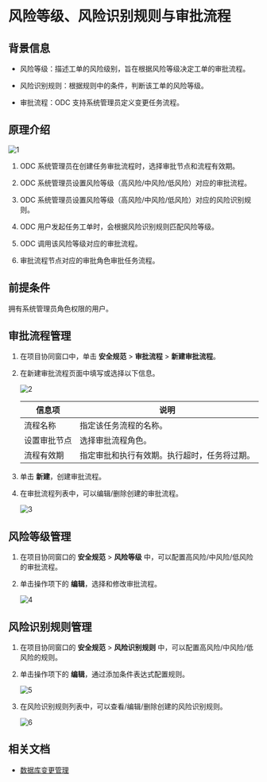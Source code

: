 # 风险等级、风险识别规则与审批流程

## 背景信息

- 风险等级：描述工单的风险级别，旨在根据风险等级决定工单的审批流程。

- 风险识别规则：根据规则中的条件，判断该工单的风险等级。

- 审批流程：ODC 支持系统管理员定义变更任务流程。

## 原理介绍

![1](https://obbusiness-private.oss-cn-shanghai.aliyuncs.com/doc/img/odc/420/1100.database-change-management/2.risk-level-risk-identification-rules-and-approval-process/1.0.png)

1. ODC 系统管理员在创建任务审批流程时，选择审批节点和流程有效期。

2. ODC 系统管理员设置风险等级（高风险/中风险/低风险）对应的审批流程。

3. ODC 系统管理员设置风险等级（高风险/中风险/低风险）对应的风险识别规则。

4. ODC 用户发起任务工单时，会根据风险识别规则匹配风险等级。

5. ODC 调用该风险等级对应的审批流程。

6. 审批流程节点对应的审批角色审批任务流程。

## 前提条件

拥有系统管理员角色权限的用户。

## 审批流程管理

1. 在项目协同窗口中，单击 **安全规范** > **审批流程** > **新建审批流程**。

2. 在新建审批流程页面中填写或选择以下信息。

   ![2](https://obbusiness-private.oss-cn-shanghai.aliyuncs.com/doc/img/odc/420/1100.database-change-management/2.risk-level-risk-identification-rules-and-approval-process/2.png)

   |信息项|说明|
   |-------------|--------------|
   | 流程名称  | 指定该任务流程的名称。                     |
   | 设置审批节点  | 选择审批流程角色。                         |
   | 流程有效期   | 指定审批和执行有效期。执行超时，任务将过期。          |

 3. 单击 **新建**，创建审批流程。

 4. 在审批流程列表中，可以编辑/删除创建的审批流程。

    ![3](https://obbusiness-private.oss-cn-shanghai.aliyuncs.com/doc/img/odc/420/1100.database-change-management/2.risk-level-risk-identification-rules-and-approval-process/3.png)

## 风险等级管理

1. 在项目协同窗口的 **安全规范** > **风险等级** 中，可以配置高风险/中风险/低风险的审批流程。

2. 单击操作项下的 **编辑**，选择和修改审批流程。

   ![4](https://obbusiness-private.oss-cn-shanghai.aliyuncs.com/doc/img/odc/420/1100.database-change-management/2.risk-level-risk-identification-rules-and-approval-process/4.png)

## 风险识别规则管理

1. 在项目协同窗口的 **安全规范** > **风险识别规则** 中，可以配置高风险/中风险/低风险的规则。

2. 单击操作项下的 **编辑**，通过添加条件表达式配置规则。

    ![5](https://obbusiness-private.oss-cn-shanghai.aliyuncs.com/doc/img/odc/420/1100.database-change-management/2.risk-level-risk-identification-rules-and-approval-process/5.png)

3. 在风险识别规则列表中，可以查看/编辑/删除创建的风险识别规则。

   ![6](https://obbusiness-private.oss-cn-shanghai.aliyuncs.com/doc/img/odc/420/1100.database-change-management/2.risk-level-risk-identification-rules-and-approval-process/6.png)

## 相关文档

- [数据库变更管理](../700.database-change-management/500.database-change.md)
